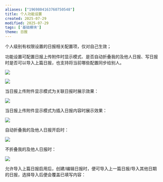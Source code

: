 ```yaml
---
aliases: ["1969804163760750548"]
title: 个人功能设置
created: 2025-07-29
modified: 2025-07-29
tags: ['基础模块']
theme: 日报
---
```


个人级别有权限设置的日报相关配置项，仅对自己生效；

功能设置可配置日报上传附件时显示模式、是否自动折叠我的及他人日报、写日报时是否可以导入上篇日报，也支持将当前哪些配置同步给别人。

![](https://myhelpdoc.oss-cn-heyuan.aliyuncs.com/mdimages/3b97425e07fd99dedc426d9b6c5085e2.jpg)

![](https://myhelpdoc.oss-cn-heyuan.aliyuncs.com/mdimages/b9806645db18164da18052249c46d357.jpg)

当日报上传附件显示模式为关联日报时展示效果：

![](https://myhelpdoc.oss-cn-heyuan.aliyuncs.com/mdimages/b5fb6888e564abf6e175a5129b3c133c.jpg)

当日报上传附件显示模式为插入日报内容时展示效果：

![](https://myhelpdoc.oss-cn-heyuan.aliyuncs.com/mdimages/68fd48e85027ad95710eec0f7a6516a2.jpg)

自动折叠我的及他人日报开启时：

![](https://myhelpdoc.oss-cn-heyuan.aliyuncs.com/mdimages/22fa52419a55cc3959d503d19674220e.jpg)

不折叠我的及他人日报时：

![](https://myhelpdoc.oss-cn-heyuan.aliyuncs.com/mdimages/10161965eab3c622142021312f49c37a.jpg)

允许导入上篇日报启用后，创建/编辑日报时，便可导入上一篇日报/导入其他日期的日报，选择导入后便会覆盖已填写内容：

